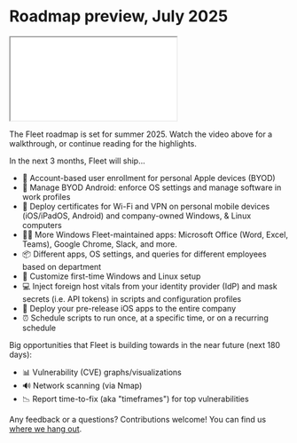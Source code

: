 # Roadmap preview, July 2025

<div purpose="embedded-content">
   <iframe src="TODO" allowfullscreen></iframe>
</div>

The Fleet roadmap is set for summer 2025. Watch the video above for a walkthrough, or continue reading for the highlights.

In the next 3 months, Fleet will ship...

- 🍏 Account-based user enrollment for personal Apple devices (BYOD)
- 🤖 Manage BYOD Android: enforce OS settings and manage software in work profiles
- 📄 Deploy certificates for Wi-Fi and VPN on personal mobile devices (iOS/iPadOS, Android) and company-owned Windows, & Linux computers
- 👨‍💻 More Windows Fleet-maintained apps: Microsoft Office (Word, Excel, Teams), Google Chrome, Slack, and more.
- 📦 Different apps, OS settings, and queries for different employees based on department
- 👔 Customize first-time Windows and Linux setup
- 💻 Inject foreign host vitals from your identity provider (IdP) and mask secrets (i.e. API tokens) in scripts and configuration profiles
- 🧪 Deploy your pre-release iOS apps to the entire company
- ⏰ Schedule scripts to run once, at a specific time, or on a recurring schedule

Big opportunities that Fleet is building towards in the near future (next 180 days):

- 📊 Vulnerability (CVE) graphs/visualizations
- 🔊 Network scanning (via Nmap)
- 📉 Report time-to-fix (aka "timeframes") for top vulnerabilities

Any feedback or a questions? Contributions welcome! You can find us [where we hang out](https://fleetdm.com/support).

<meta name="category" value="announcements">
<meta name="authorFullName" value="Noah Talerman">
<meta name="authorGitHubUsername" value="noahtalerman">
<meta name="publishedOn" value="2025-07-01">
<meta name="articleTitle" value="Roadmap preview, July 2025">
<meta name="description" value="The product improvements Fleet is currently working on and the 3 biggest open opportunities in the product in the near future.">
